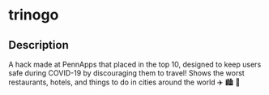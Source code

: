 # trinogo

## Description

A hack made at PennApps that placed in the top 10, designed to keep users safe during COVID-19 by discouraging them to travel! Shows the worst restaurants, hotels, and things to do in cities around the world ✈️ 🏙 🧳
